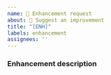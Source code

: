 ```yaml
---
name: 💭 Enhancement request
about: 🔹 Suggest an improvement
title: "[ENH]"
labels: enhancement
assignees: ''
---
```


<!-- :warning: Please, try to follow the template -->

### Enhancement description
